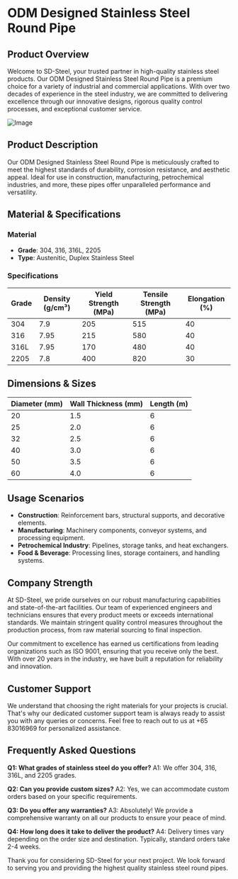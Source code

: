 # ODM Designed Stainless Steel Round Pipe

## Product Overview

Welcome to SD-Steel, your trusted partner in high-quality stainless steel products. Our ODM Designed Stainless Steel Round Pipe is a premium choice for a variety of industrial and commercial applications. With over two decades of experience in the steel industry, we are committed to delivering excellence through our innovative designs, rigorous quality control processes, and exceptional customer service.

![Image](https://github.com/user-attachments/assets/2567258e-e124-4816-932d-1809bd27ef0b)

## Product Description

Our ODM Designed Stainless Steel Round Pipe is meticulously crafted to meet the highest standards of durability, corrosion resistance, and aesthetic appeal. Ideal for use in construction, manufacturing, petrochemical industries, and more, these pipes offer unparalleled performance and versatility.

## Material & Specifications

### Material
- **Grade**: 304, 316, 316L, 2205
- **Type**: Austenitic, Duplex Stainless Steel

### Specifications
| Grade | Density (g/cm³) | Yield Strength (MPa) | Tensile Strength (MPa) | Elongation (%) |
|-------|-----------------|----------------------|------------------------|----------------|
| 304   | 7.9              | 205                  | 515                    | 40             |
| 316   | 7.95             | 215                  | 580                    | 40             |
| 316L  | 7.95             | 170                  | 480                    | 40             |
| 2205 | 7.8              | 400                  | 820                    | 30             |

## Dimensions & Sizes

| Diameter (mm) | Wall Thickness (mm) | Length (m) |
|---------------|---------------------|------------|
| 20            | 1.5                 | 6          |
| 25            | 2.0                 | 6          |
| 32            | 2.5                 | 6          |
| 40            | 3.0                 | 6          |
| 50            | 3.5                 | 6          |
| 60            | 4.0                 | 6          |

## Usage Scenarios

- **Construction**: Reinforcement bars, structural supports, and decorative elements.
- **Manufacturing**: Machinery components, conveyor systems, and processing equipment.
- **Petrochemical Industry**: Pipelines, storage tanks, and heat exchangers.
- **Food & Beverage**: Processing lines, storage containers, and handling systems.

## Company Strength

At SD-Steel, we pride ourselves on our robust manufacturing capabilities and state-of-the-art facilities. Our team of experienced engineers and technicians ensures that every product meets or exceeds international standards. We maintain stringent quality control measures throughout the production process, from raw material sourcing to final inspection.

Our commitment to excellence has earned us certifications from leading organizations such as ISO 9001, ensuring that you receive only the best. With over 20 years in the industry, we have built a reputation for reliability and innovation.

## Customer Support

We understand that choosing the right materials for your projects is crucial. That's why our dedicated customer support team is always ready to assist you with any queries or concerns. Feel free to reach out to us at +65 83016969 for personalized assistance.

## Frequently Asked Questions

**Q1: What grades of stainless steel do you offer?**
A1: We offer 304, 316, 316L, and 2205 grades.

**Q2: Can you provide custom sizes?**
A2: Yes, we can accommodate custom orders based on your specific requirements.

**Q3: Do you offer any warranties?**
A3: Absolutely! We provide a comprehensive warranty on all our products to ensure your peace of mind.

**Q4: How long does it take to deliver the product?**
A4: Delivery times vary depending on the order size and destination. Typically, standard orders take 2-4 weeks.

Thank you for considering SD-Steel for your next project. We look forward to serving you and providing the highest quality stainless steel round pipes.